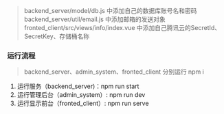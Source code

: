 > backend_server/model/db.js 中添加自己的数据库账号名和密码
> backend_server/util/email.js 中添加邮箱的发送对象
> fronted_client/src/views/info/index.vue 中添加自己腾讯云的SecretId、SecretKey、存储桶名称

### 运行流程
> backend_server、admin_system、fronted_client 分别运行 npm i

1. 运行服务（backend_server)：npm run start
2. 运行管理后台（admin_system）: npm run dev
3. 运行显示前台（fronted_client）: npm run serve
